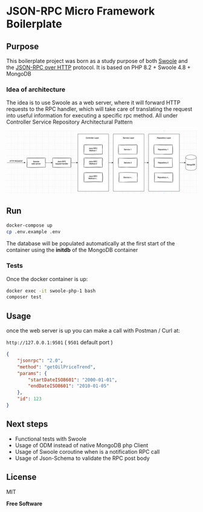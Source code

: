 # JSON-RPC Micro Framework Boilerplate
## Purpose

This boilerplate project was born as a study purpose of both [Swoole](https://openswoole.com/) and the [JSON-RPC over HTTP](https://www.jsonrpc.org/historical/json-rpc-over-http.html) protocol. It is based on PHP 8.2 + Swoole 4.8 + MongoDB

### Idea of architecture
The idea is to use Swoole as a web server, where it will forward HTTP requests to the RPC handler, which will take care of translating the request into useful information for executing a specific rpc method. All under Controller Service Repository Architectural Pattern

![](Doc/architecture.png?raw=true "Architecture")

## Run
```sh
docker-compose up
cp .env.example .env
```

The database will be populated automatically at the first start of the container using the **initdb** of the MongoDB container

### Tests
Once the docker container is up:
```sh
docker exec -it swoole-php-1 bash
composer test
```

## Usage
once the web server is up you can make a call with Postman / Curl at:

`http://127.0.0.1:9501` ( `9501` default port )

```json
{
    "jsonrpc": "2.0",
    "method": "getOilPriceTrend",
    "params": {
        "startDateISO8601": "2000-01-01",
        "endDateISO8601": "2010-01-05"
    },
    "id": 123
}
```


## Next steps
- Functional tests with Swoole
- Usage of ODM instead of native MongoDB php Client
- Usage of Swoole coroutine when is a notification RPC call
- Usage of Json-Schema to validate the RPC post body

## License

MIT

**Free Software**